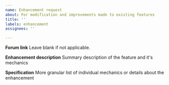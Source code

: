 ```yaml
---
name: Enhancement request
about: For modification and improvements made to existing features
title: ''
labels: enhancement
assignees: ''

---
```


**Forum link** 
Leave blank if not applicable.

**Enhancement description**
Summary description of the feature and it's mechanics

**Specification**
More granular list of individual mechanics or details about the enhancement
